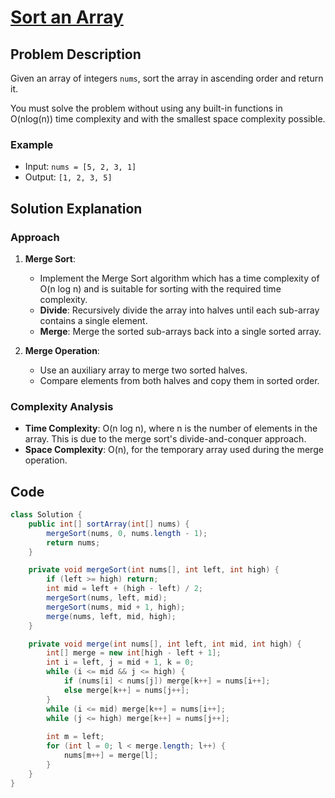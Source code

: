 # [Sort an Array](https://leetcode.com/problems/sort-an-array/description/?envType=daily-question&envId=2024-07-25)

## Problem Description
Given an array of integers `nums`, sort the array in ascending order and return it.

You must solve the problem without using any built-in functions in O(nlog(n)) time complexity and with the smallest space complexity possible.

### Example
- Input: `nums = [5, 2, 3, 1]`
- Output: `[1, 2, 3, 5]`

## Solution Explanation

### Approach
1. **Merge Sort**:
   - Implement the Merge Sort algorithm which has a time complexity of O(n log n) and is suitable for sorting with the required time complexity.
   - **Divide**: Recursively divide the array into halves until each sub-array contains a single element.
   - **Merge**: Merge the sorted sub-arrays back into a single sorted array.

2. **Merge Operation**:
   - Use an auxiliary array to merge two sorted halves.
   - Compare elements from both halves and copy them in sorted order.

### Complexity Analysis
- **Time Complexity**: O(n log n), where n is the number of elements in the array. This is due to the merge sort's divide-and-conquer approach.
- **Space Complexity**: O(n), for the temporary array used during the merge operation.

## Code
```java
class Solution {
    public int[] sortArray(int[] nums) {
        mergeSort(nums, 0, nums.length - 1);
        return nums;
    }

    private void mergeSort(int nums[], int left, int high) {
        if (left >= high) return;
        int mid = left + (high - left) / 2;
        mergeSort(nums, left, mid);
        mergeSort(nums, mid + 1, high);
        merge(nums, left, mid, high);
    }

    private void merge(int nums[], int left, int mid, int high) {
        int[] merge = new int[high - left + 1];
        int i = left, j = mid + 1, k = 0;
        while (i <= mid && j <= high) {
            if (nums[i] < nums[j]) merge[k++] = nums[i++];
            else merge[k++] = nums[j++];
        }
        while (i <= mid) merge[k++] = nums[i++];
        while (j <= high) merge[k++] = nums[j++];
        
        int m = left;
        for (int l = 0; l < merge.length; l++) {
            nums[m++] = merge[l];
        }
    }
}
